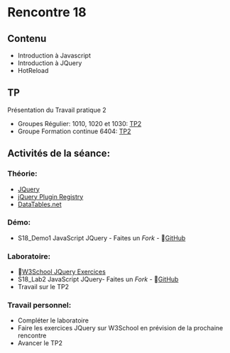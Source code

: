 # Rencontre 18

## Contenu
- Introduction à Javascript 
- Introduction à JQuery
- HotReload

## TP
Présentation du Travail pratique 2
- Groupes Régulier: 1010, 1020 et 1030: [TP2](/tp_Regulier/tp2)
- Groupe Formation continue 6404: [TP2](/tp_FC/tp2)

## Activités de la séance: 
### Théorie: 
- [JQuery](https://api.jquery.com/)
- [jQuery Plugin Registry](https://plugins.jquery.com/)  
- [DataTables.net](https://datatables.net/)


### Démo:
- S18_Demo1 JavaScript JQuery - Faites un *Fork* - 🔗[GitHub](BRISE)

### Laboratoire: 
- 🔗[W3School JQuery Exercices](https://www.w3schools.com/jquery/jquery_exercises.asp)
- S18_Lab2 JavaScript JQuery- Faites un *Fork* - 🔗[GitHub](BRISE)
- Travail sur le TP2

### Travail personnel: 
- Compléter le laboratoire
- Faire les exercices JQuery sur W3School en prévision de la prochaine rencontre
- Avancer le TP2
